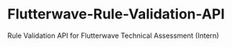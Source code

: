 # Flutterwave-Rule-Validation-API
Rule Validation API for Flutterwave Technical Assessment (Intern)
